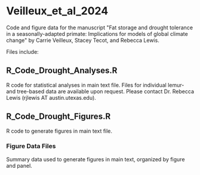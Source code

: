 # Veilleux_et_al_2024
Code and figure data for the manuscript "Fat storage and drought tolerance in a seasonally-adapted primate: Implications for models of global climate change" by Carrie Veilleux, Stacey Tecot, and Rebecca Lewis.

Files include:

## R_Code_Drought_Analyses.R ##
R code for statistical analyses in main text file. Files for individual lemur- and tree-based data are available upon request. Please contact Dr. Rebecca Lewis (rjlewis AT austin.utexas.edu).

## R_Code_Drought_Figures.R ##
R code to generate figures in main text file.

### Figure Data Files ###
Summary data used to generate figures in main text, organized by figure and panel.
